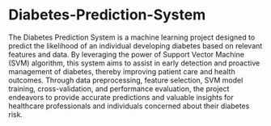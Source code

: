 ﻿# Diabetes-Prediction-System
The Diabetes Prediction System is a machine learning project designed to predict the likelihood of an individual developing diabetes based on relevant features and data. By leveraging the power of Support Vector Machine (SVM) algorithm, this system aims to assist in early detection and proactive management of diabetes, thereby improving patient care and health outcomes. Through data preprocessing, feature selection, SVM model training, cross-validation, and performance evaluation, the project endeavors to provide accurate predictions and valuable insights for healthcare professionals and individuals concerned about their diabetes risk.
